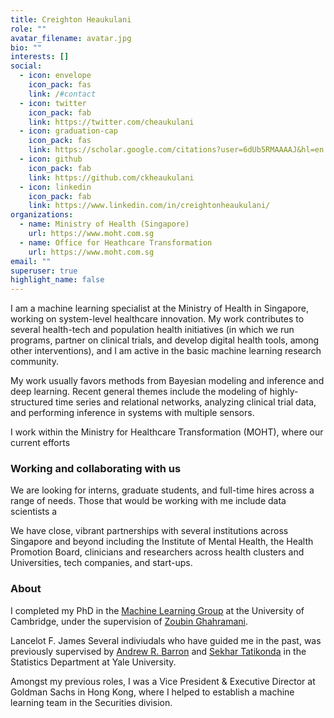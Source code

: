 ```yaml
---
title: Creighton Heaukulani
role: ""
avatar_filename: avatar.jpg
bio: ""
interests: []
social:
  - icon: envelope
    icon_pack: fas
    link: /#contact
  - icon: twitter
    icon_pack: fab
    link: https://twitter.com/cheaukulani
  - icon: graduation-cap
    icon_pack: fas
    link: https://scholar.google.com/citations?user=6dUb5RMAAAAJ&hl=en
  - icon: github
    icon_pack: fab
    link: https://github.com/ckheaukulani
  - icon: linkedin
    icon_pack: fab
    link: https://www.linkedin.com/in/creightonheaukulani/
organizations:
  - name: Ministry of Health (Singapore)
    url: https://www.moht.com.sg
  - name: Office for Heathcare Transformation
    url: https://www.moht.com.sg
email: ""
superuser: true
highlight_name: false
---
```

I am a machine learning specialist at the Ministry of Health in Singapore, working on system-level healthcare innovation. My work contributes to several health-tech and population health initiatives (in which we run programs, partner on clinical trials, and develop digital health tools, among other interventions), and I am active in the basic machine learning research community.

My work usually favors methods from Bayesian modeling and inference and deep learning. Recent general themes include the modeling of highly-structured time series and relational networks, analyzing clinical trial data, and performing inference in systems with multiple sensors.

I work within the Ministry for Healthcare Transformation (MOHT), where our current efforts 

### Working and collaborating with us

We are looking for interns, graduate students, and full-time hires across a range of needs. Those that would be working with me include data scientists a

We have close, vibrant partnerships with several institutions across Singapore and beyond including the Institute of Mental Health, the Health Promotion Board, clinicians and researchers across health clusters and Universities, tech companies, and start-ups. 

### About

I completed my PhD in the [Machine Learning Group](http://mlg.eng.cam.ac.uk/) at the University of Cambridge, under the supervision of [Zoubin Ghahramani](http://mlg.eng.cam.ac.uk/zoubin/). 

Lancelot F. James 
Several indiviudals who have guided me in the past, 
was previously supervised by [Andrew R. Barron](http://www.stat.yale.edu/~arb4/) and [Sekhar Tatikonda](http://pantheon.yale.edu/~sct29/) in the Statistics Department at Yale University.

Amongst my previous roles, I was a Vice President & Executive Director at Goldman Sachs in Hong Kong, where I helped to establish a machine learning team in the Securities division.